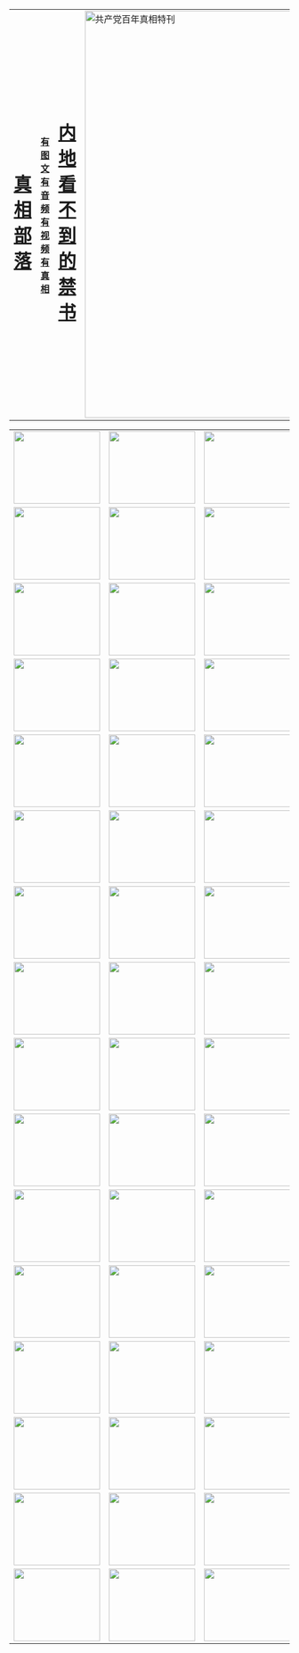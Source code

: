 <table>
<tr>

<td>
	<H1><a href="http://5.0206.n56.wovensphere.com/zx/">真相部落</a></H1>
</td>
<td>
	<H4><a href="http://5.0206.n56.wovensphere.com/zx/">有图文 有音频 有视频 有真相</a></H4>
</td>
<td>
	<H1><a href="http://5.0206.n56.wovensphere.com/book/"> 内地看不到的禁书</a></H1>
</td>
<td>
	<a href="http://5.0206.n56.wovensphere.com/zx/bngcd/"><img src="http://5.0206.n56.wovensphere.com/zx/bngcd/gcdbnzx.jpg" width="730"  border="0" alt="共产党百年真相特刊"></a>
</td>
</tr>
</table>


<table>
<tr>
	<td><a href="http://5.6406.k58.myers-usa.com/xtr/107/"><img  src ="http://5.6406.k58.myers-usa.com/pic/2017/02/107.jpg" width="155px" height="130px"></a></td>
	<td><a href="http://5.6406.k58.myers-usa.com/xtr/829/"><img src ="http://5.6406.k58.myers-usa.com/pic/2017/02/829.jpg" width="155px" height="130px"></a></td>
	<td><a href="http://5.6406.k58.myers-usa.com/xtr/69/"><img  src ="http://5.6406.k58.myers-usa.com/pic/2017/02/69.jpg" width="155px" height="130px"></a></td>
	<td><a href="http://5.6406.k58.myers-usa.com/xtr/99/"><img  src ="http://5.6406.k58.myers-usa.com/pic/2017/02/99.jpg" width="155px" height="130px"></a></td>
</tr>
<tr>
	<td><a href="http://5.6406.k58.myers-usa.com/xtr/40/"><img  src ="http://5.6406.k58.myers-usa.com/pic/2017/02/40.jpg" width="155px" height="130px"></a></td>
	<td><a href="http://5.6406.k58.myers-usa.com/xtr/20/"><img  src ="http://5.6406.k58.myers-usa.com/pic/2017/02/20.jpg" width="155px" height="130px"></a></td>
	<td><a href="http://5.6406.k58.myers-usa.com/xtr/81/"><img  src ="http://5.6406.k58.myers-usa.com/pic/2017/02/81.jpg" width="155px" height="130px"></a></td>
	<td><a href="http://5.6406.k58.myers-usa.com/xtr/2/"><img  src ="http://5.6406.k58.myers-usa.com/pic/2017/02/2.jpg" width="155px" height="130px"></a></td>
</tr>
<tr>
	<td><a href="http://5.6406.k58.myers-usa.com/xtr/86/"><img  src ="http://5.6406.k58.myers-usa.com/pic/2017/02/86.jpg" width="155px" height="130px"></a></td>
	<td><a href="http://5.6406.k58.myers-usa.com/xtr/109/"><img  src ="http://5.6406.k58.myers-usa.com/pic/2017/02/109.jpg" width="155px" height="130px"></a></td>
	<td><a href="http://5.6406.k58.myers-usa.com/xtr/1378/"><img  src ="http://5.6406.k58.myers-usa.com/pic/2017/02/1378.jpg" width="155px" height="130px"></a></td>
	<td><a href="http://5.6406.k58.myers-usa.com/xtr/57/"><img  src ="http://5.6406.k58.myers-usa.com/pic/2017/02/57.jpg" width="155px" height="130px"></a></td>
</tr>
<tr>
	<td><a href="http://5.6406.k58.myers-usa.com/xtr/1219/"><img  src ="http://5.6406.k58.myers-usa.com/pic/2017/02/1219.jpg" width="155px" height="130px"></a></td>
	<td><a href="http://5.6406.k58.myers-usa.com/xtr/1220/"><img  src ="http://5.6406.k58.myers-usa.com/pic/2017/02/1220.jpg" width="155px" height="130px"></a></td>
	<td><a href="http://5.6406.k58.myers-usa.com/xtr/1221/"><img  src ="http://5.6406.k58.myers-usa.com/pic/2017/02/1221.jpg" width="155px" height="130px"></a></td>
	<td><a href="http://5.6406.k58.myers-usa.com/xtr/51/"><img  src ="http://5.6406.k58.myers-usa.com/pic/2017/02/51.jpg" width="155px" height="130px"></a></td>
</tr>
<tr>
	<td><a href="http://5.6406.k58.myers-usa.com/xtr/1055/"><img  src ="http://5.6406.k58.myers-usa.com/pic/2017/02/1055.jpg" width="155px" height="130px"></a></td>
	<td><a href="http://5.6406.k58.myers-usa.com/xtr/611/"><img  src ="http://5.6406.k58.myers-usa.com/pic/2017/02/611.jpg" width="155px" height="130px"></a></td>
	<td><a href="http://5.6406.k58.myers-usa.com/xtr/1121/"><img  src ="http://5.6406.k58.myers-usa.com/pic/2017/02/1121.jpg" width="155px" height="130px"></a></td>
	<td><a href="http://5.6406.k58.myers-usa.com/xtr/610/"><img  src ="http://5.6406.k58.myers-usa.com/pic/2017/02/610.jpg" width="155px" height="130px"></a></td>
</tr>
<tr>
	<td><a href="http://5.6406.k58.myers-usa.com/xtr/1128/"><img  src ="http://5.6406.k58.myers-usa.com/pic/2017/02/1128.jpg" width="155px" height="130px"></a></td>
	<td><a href="http://5.6406.k58.myers-usa.com/xtr/1395/"><img  src ="http://5.6406.k58.myers-usa.com/pic/2017/02/1406.jpg" width="155px" height="130px"></a></td>
	<td><a href="http://5.6406.k58.myers-usa.com/xtr/1407/"><img  src ="http://5.6406.k58.myers-usa.com/pic/2017/02/1407.jpg" width="155px" height="130px"></a></td>
	<td><a href="http://5.6406.k58.myers-usa.com/xtr/934/"><img  src ="http://5.6406.k58.myers-usa.com/pic/2017/02/934.jpg" width="155px" height="130px"></a></td>
</tr>
<tr>
	<td><a href="http://5.6406.k58.myers-usa.com/xtr/641/"><img  src ="http://5.6406.k58.myers-usa.com/pic/2017/02/641.jpg" width="155px" height="130px"></a></td>
	<td><a href="http://5.6406.k58.myers-usa.com/xtr/949/"><img  src ="http://5.6406.k58.myers-usa.com/pic/2017/02/949.jpg" width="155px" height="130px"></a></td>
	<td><a href="http://5.6406.k58.myers-usa.com/xtr/112/"><img  src ="http://5.6406.k58.myers-usa.com/pic/2017/02/112.jpg" width="155px" height="130px"></a></td>
	<td><a href="http://5.6406.k58.myers-usa.com/xtr/812/"><img  src ="http://5.6406.k58.myers-usa.com/pic/2017/02/812.jpg" width="155px" height="130px"></a></td>
</tr>
<tr>
	<td><a href="http://5.6406.k58.myers-usa.com/xtr/103/"><img  src ="http://5.6406.k58.myers-usa.com/pic/2017/02/103.jpg" width="155px" height="130px"></a></td>
	<td><a href="http://5.6406.k58.myers-usa.com/xtr/3/"><img  src ="http://5.6406.k58.myers-usa.com/pic/2017/02/3.jpg" width="155px" height="130px"></a></td>
	<td><A href="http://5.6406.k58.myers-usa.com/mp4/zx/2015/11/Lkmtt.mp4" target="_blank" title="莲开满天庭"><img  src="http://5.6406.k58.myers-usa.com/pic/2015/11/Lkmtt3480_jssor.jpg"  width="155px" height="130px"></A></td>
	<td><A href="http://5.6406.k58.myers-usa.com/mp4/zx/2015/11/2013513.mp4" target="_blank" title="飞旋的法轮"><img  src="http://5.6406.k58.myers-usa.com/pic/2015/11/falun480_jssor.jpg"  width="155px" height="130px"></A></td>
</tr>
<tr>
	<td><A href="http://5.6406.k58.myers-usa.com/mp4/zx/2015/11/NYParade.mp4" target="_blank" title="2004年4月10日法轮功纽约大游行"><img  src="http://5.6406.k58.myers-usa.com/pic/2015/11/nyparade480_jssor.jpg"  width="155px" height="130px"></A></td>
	<td><A href="http://5.6406.k58.myers-usa.com/mp4/news617/2015/05/WEB_s28093.mp4" target="_blank" title="2015年世界法轮大法日特别报导"><img  src="http://5.6406.k58.myers-usa.com/pic/2015/11/p6752711a666997037_jssor.jpg"  width="155px" height="130px"></A></td>
	<td><A href="http://5.6406.k58.myers-usa.com/mp4/news829/2015/11/30211_326650.mp4" target="_blank" title="沧州绑架案连审四天 民众抹泪称审好人"><img  src="http://5.6406.k58.myers-usa.com/pic/2015/11/changzhou2480_jssor.jpg"  width="155px" height="130px"></A></td>
	<td><A href="http://5.6406.k58.myers-usa.com/mp4/mhph/2015/10/changzhou.mp4" target="_blank" title="沧州真相--狮城血泪"><img  src="http://5.6406.k58.myers-usa.com/pic/2015/11/changzhou480_jssor.jpg"  width="155px" height="130px"></A></td>
</tr>
<tr>
	<td><A href="http://5.6406.k58.myers-usa.com/mp4/mhjd/mhjd_55.mp4" target="_blank" title="正义律师与无罪辩护"><img  src="http://5.6406.k58.myers-usa.com/pic/2015/11/wzbh480_jssor.jpg"  width="155px" height="130px"></A></td>
	<td><A href="http://5.6406.k58.myers-usa.com/mp4/zx/2015/11/layerkcs.mp4" target="_blank" title="中国的良心--高智晟律师"><img  src="http://5.6406.k58.myers-usa.com/pic/2015/11/layerkcs2480_jssor.jpg"  width="155px" height="130px"></A></td>
	<td><A href="http://5.6406.k58.myers-usa.com/mp4/mhph/2015/10/szxl.mp4" target="_blank" title="神州血泪--北京、大庆、广东、哈尔滨"><img  src="http://5.6406.k58.myers-usa.com/pic/2015/11/szxl480_jssor.jpg"  width="155px" height="130px"></A></td>
	<td><A href="http://5.6406.k58.myers-usa.com/mp4/zx/2015/11/TangShanFFXS.mp4" target="_blank" title="真相纪录片：凤凰新生"><img  src="http://5.6406.k58.myers-usa.com/pic/2015/11/fhxs2480_jssor.jpg"  width="155px" height="130px"></A></td>
</tr>
<tr>
	<td><A href="http://5.6406.k58.myers-usa.com/mp4/zx/2015/11/jidong.mp4" target="_blank" title="冀东监狱的罪恶"><img  src="http://5.6406.k58.myers-usa.com/pic/2015/11/jidong480_jssor.jpg"  width="155px" height="130px"></A></td>
	<td><A href="http://5.6406.k58.myers-usa.com/mp4/mhph/2015/10/tangshan.mp4" target="_blank" title="凤凰血泪"><img  src="http://5.6406.k58.myers-usa.com/pic/2015/11/tangshan480_jssor.jpg"  width="155px" height="130px"></A>
					</div></td>
	<td>	<A href="http://5.6406.k58.myers-usa.com/mp4/mhph/2015/10/zfxtzxl.mp4" target="_blank" title="政法系统罪行录--唐山篇"><img  src="http://5.6406.k58.myers-usa.com/pic/2015/11/zfxtzxl480_jssor.jpg"  width="155px" height="130px"></A></td>
	<td><A href="http://5.6406.k58.myers-usa.com/mp4/mhph/2015/10/QDBG.mp4" target="_blank" title="青岛悲歌"><img  src="http://5.6406.k58.myers-usa.com/pic/2015/10/qdbg2480_jssor.jpg"  width="155px" height="130px"></A></td>
</tr>
<tr>
	<td><A href="http://5.6406.k58.myers-usa.com/mp4/mhph/2015/10/huludao.mp4" target="_blank" title="葫芦岛永恒的见证"><img  src="http://5.6406.k58.myers-usa.com/pic/2015/10/huludao480_jssor.jpg"  width="155px" height="130px"></A></td>
	<td><A href="http://5.6406.k58.myers-usa.com/mp4/mhph/2015/10/qbzx.mp4" target="_blank" title="湖畔泉边听真相-济南泉城的传奇"><img  src="http://5.6406.k58.myers-usa.com/pic/2015/10/hupan480_jssor.jpg"  width="155px" height="130px"></A></td>
	<td><A href="http://5.6406.k58.myers-usa.com/mp4/mhph/2015/10/baoding_dvd_v2.mp4" target="_blank" title="燕赵悲歌"><img  src="http://5.6406.k58.myers-usa.com/pic/2015/10/yzbg480_jssor.jpg"  width="155px" height="130px"></A></td>
	<td><A href="http://5.6406.k58.myers-usa.com/mp4/zx/2015/11/meihuashi_complete_ED2.0.mp4" target="_blank" title="梅花诗完整版"><img  src="http://5.6406.k58.myers-usa.com/pic/2015/11/mhs480_jssor.jpg"  width="155px" height="130px"></A></td>
</tr>
<tr>
	<td><A href="http://5.6406.k58.myers-usa.com/mp4/zx/2015/11/fengbei512k.mp4" target="_blank" title="丰碑"><img  src="http://5.6406.k58.myers-usa.com/pic/2015/11/fongbei480_jssor.jpg"  width="155px" height="130px"></A></td>
	<td><A href="http://5.6406.k58.myers-usa.com/mp4/zx/2015/11/fytdxComplete.mp4" target="_blank" title="风雨天地行全集"><img  src="http://5.6406.k58.myers-usa.com/pic/2015/11/fytdxWhite480_jssor.jpg"  width="155px" height="130px"></A></td>
	<td><A href="http://5.6406.k58.myers-usa.com/mp4/zx/2015/11/JianZheng.mp4" target="_blank" title="见证"><img  src="http://5.6406.k58.myers-usa.com/pic/2015/11/witness480_jssor.jpg"  width="155px" height="130px"></A></td>
	<td><A href="http://5.6406.k58.myers-usa.com/mp4/mhph/2015/10/hcym.mp4" target="_blank" title="红朝阴谋"><img  src="http://5.6406.k58.myers-usa.com/pic/2015/10/hcym480_jssor.jpg"  width="155px" height="130px"></A></td>
</tr>
<tr>
	<td><A href="http://5.6406.k58.myers-usa.com/mp4/zx/2015/11/zfzxPalV3.mp4" target="_blank" title="是自焚还是骗局"><img  src="http://5.6406.k58.myers-usa.com/pic/2015/11/zfzx4805_jssor.jpg"  width="155px" height="130px"></A></td>
	<td><A href="http://5.6406.k58.myers-usa.com/mp4/zx/2015/11/lsdspMsyTd.mp4" target="_blank" title="历史的审判"><img  src="http://5.6406.k58.myers-usa.com/pic/2015/11/lsdsp480_jssor.jpg"  width="155px" height="130px"></A></td>
	<td><A href="http://5.6406.k58.myers-usa.com/mp4/news886/2015/11/concat886.mp4" target="_blank" title="一周全球控告江泽民"><img  src="http://5.6406.k58.myers-usa.com/pic/2015/11/news886480_jssor.jpg"  width="155px" height="130px"></A></td>
	<td><A href="http://5.6406.k58.myers-usa.com/mp4/news1378/2014/08/CQSD_s0_e4_v2_i0-CQSD_4-video.mp4" target="_blank" title="欧洲的抉择"><img  src="http://5.6406.k58.myers-usa.com/pic/2015/11/p5143421a564166643-ss_jssor.jpg"  width="155px" height="130px"></A></td>
</tr>
<tr>
	<td><A href="http://5.6406.k58.myers-usa.com/mp4/zx/2015/11/hk20150720parade.mp4" target="_blank" title="港法轮功反迫害大游行 大陆游客震撼"><img  src="http://5.6406.k58.myers-usa.com/pic/2015/11/281098-ss_jssor.jpg"  width="155px" height="130px"></A></td>
	<td><A href="http://5.6406.k58.myers-usa.com/mp4/zx/2015/11/20150720hkParade512k.mp4" target="_blank" title="香港法轮功720游行声援诉江潮"><img  src="http://5.6406.k58.myers-usa.com/pic/2015/11/2015720parade480_jssor.jpg"  width="155px" height="130px"></A></td>
	<td><A href="http://5.6406.k58.myers-usa.com/mp4/zx/2015/11/hktdc512.mp4" target="_blank" title="香港退党潮"><img  src="http://5.6406.k58.myers-usa.com/pic/2015/11/hktdc480_jssor.jpg"  width="155px" height="130px"></A></td>
	<td><A href="http://5.6406.k58.myers-usa.com/mp4/news413/2015/11/concat413.mp4" target="_blank" title="本月退党精选"><img  src="http://5.6406.k58.myers-usa.com/pic/2015/11/tuidang480_jssor.jpg"  width="155px" height="130px"></A></td>
</tr>
<tr>
	<td><A href="http://5.6406.k58.myers-usa.com/mp4/news823/2015/11/TSZG_British_1_QA_A_TSZG-61-1_XinHaoNianZuoZh_P617180.mp4" target="_blank" title="辛灏年：纪念《九评共产党》发表十周年演讲"><img  src="http://5.6406.k58.myers-usa.com/pic/2015/11/xhn9p10480_jssor.jpg"  width="155px" height="130px"></A></td>
	<td><A href="http://5.6406.k58.myers-usa.com/mp4/news57/2015/11/JPGCD8.mp4" target="_blank" title="【九评之八】评中国共产党的邪教本质"><img  src="http://5.6406.k58.myers-usa.com/pic/2015/11/9pkcd8p480_jssor.jpg"  width="155px" height="130px"></A></td>
	<td><A href="http://5.6406.k58.myers-usa.com/mp4/other/kao.Chih.Sheng_story.mp4"  target="_blank" title="超越恐惧:高智晟的故事"				style="font-size:20px;"><img src="http://5.6406.k58.myers-usa.com/pic/2016/12/GZS201408070902.jpg"  width="155px" height="130px">
						</A></td>
	<td><A href="http://5.6406.k58.myers-usa.com/mp4/zx/2016/11/oh10yearsInv.mp4"  target="_blank" title="纪录片《活摘 十年调查》完整版" style="font-size:20px;"><img src="http://5.6406.k58.myers-usa.com/pic/2016/11/10yearsOHinv.jpg"  width="155px" height="130px">
						</A></td>
</tr>
</table>



